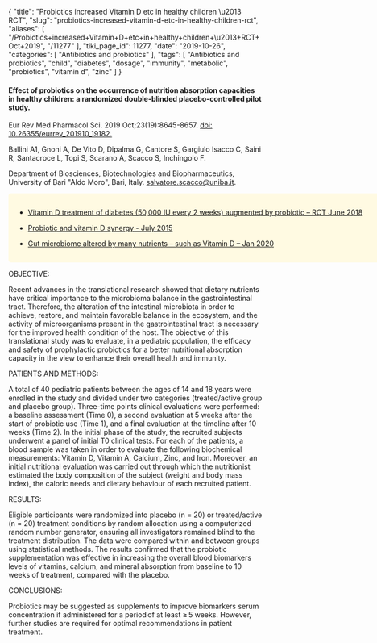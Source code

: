 {
    "title": "Probiotics increased Vitamin D etc in healthy children \u2013 RCT",
    "slug": "probiotics-increased-vitamin-d-etc-in-healthy-children-rct",
    "aliases": [
        "/Probiotics+increased+Vitamin+D+etc+in+healthy+children+\u2013+RCT+Oct+2019",
        "/11277"
    ],
    "tiki_page_id": 11277,
    "date": "2019-10-26",
    "categories": [
        "Antibiotics and probiotics"
    ],
    "tags": [
        "Antibiotics and probiotics",
        "child",
        "diabetes",
        "dosage",
        "immunity",
        "metabolic",
        "probiotics",
        "vitamin d",
        "zinc"
    ]
}


#### Effect of probiotics on the occurrence of nutrition absorption capacities in healthy children: a randomized double-blinded placebo-controlled pilot study.

Eur Rev Med Pharmacol Sci. 2019 Oct;23(19):8645-8657. [doi: 10.26355/eurrev_201910_19182.](https://doi.org/10.26355/eurrev_201910_19182.)

Ballini A1, Gnoni A, De Vito D, Dipalma G, Cantore S, Gargiulo Isacco C, Saini R, Santacroce L, Topi S, Scarano A, Scacco S, Inchingolo F.

Department of Biosciences, Biotechnologies and Biopharmaceutics, University of Bari "Aldo Moro", Bari, Italy. salvatore.scacco@uniba.it.

<div class="border" style="background-color:#FFFAE2;padding:15px;margin:10px 0;border-radius:5px;width:800px">

* [Vitamin D treatment of diabetes (50,000 IU every 2 weeks) augmented by probiotic – RCT June 2018](/posts/vitamin-d-treatment-of-diabetes-50000-iu-every-2-weeks-augmented-by-probiotic-rct)

* [Probiotic and vitamin D synergy - July 2015](/posts/probiotic-and-vitamin-d-synergy)

* [Gut microbiome altered by many nutrients – such as Vitamin D – Jan 2020](/posts/gut-microbiome-altered-by-many-nutrients-such-as-vitamin-d)

</div>

OBJECTIVE:

Recent advances in the translational research showed that dietary nutrients have critical importance to the microbioma balance in the gastrointestinal tract. Therefore, the alteration of the intestinal microbiota in order to achieve, restore, and maintain favorable balance in the ecosystem, and the activity of microorganisms present in the gastrointestinal tract is necessary for the improved health condition of the host. The objective of this translational study was to evaluate, in a pediatric population, the efficacy and safety of prophylactic probiotics for a better nutritional absorption capacity in the view to enhance their overall health and immunity.

PATIENTS AND METHODS:

A total of 40 pediatric patients between the ages of 14 and 18 years were enrolled in the study and divided under two categories (treated/active group and placebo group). Three-time points clinical evaluations were performed: a baseline assessment (Time 0), a second evaluation at 5 weeks after the start of probiotic use (Time 1), and a final evaluation at the timeline after 10 weeks (Time 2). In the initial phase of the study, the recruited subjects underwent a panel of initial T0 clinical tests. For each of the patients, a blood sample was taken in order to evaluate the following biochemical measurements: Vitamin D, Vitamin A, Calcium, Zinc, and Iron. Moreover, an initial nutritional evaluation was carried out through which the nutritionist estimated the body composition of the subject (weight and body mass index), the caloric needs and dietary behaviour of each recruited patient.

RESULTS:

Eligible participants were randomized into placebo (n = 20) or treated/active (n = 20) treatment conditions by random allocation using a computerized random number generator, ensuring all investigators remained blind to the treatment distribution. The data were compared within and between groups using statistical methods. The results confirmed that the probiotic supplementation was effective in increasing the overall blood biomarkers levels of vitamins, calcium, and mineral absorption from baseline to 10 weeks of treatment, compared with the placebo.

CONCLUSIONS:

Probiotics may be suggested as supplements to improve biomarkers serum concentration if administered for a period of at least ≥ 5 weeks. However, further studies are required for optimal recommendations in patient treatment.

<!-- ~tc~ (alias(Probiotics increased Vitamin D etc in health children – RCT Oct 2019)) ~/tc~ -->